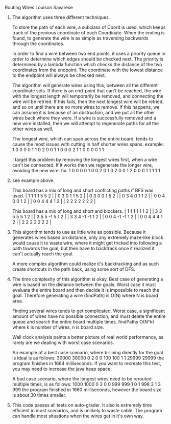 Routing Wires Louison Savarese

1.
    The algorithm uses three different techniques.

    To store the path of each wire, a subclass of Coord is used, which keeps track of the previous coordinate of each Coordinate.
    When the ending is found, to generate the wire is as simple as traversing backwards through the coordinates.

    In order to find a wire between two end points, it uses a priority queue in order to determine which edges should be checked next.
    The priority is determined by a lambda function which checks the distance of the two coordinates from the endpoint.
    The coordinate with the lowest distance to the endpoint will always be checked next.

    The algorithm will generate wires using this, between all the different coordinate sets.
    If there is an end-point that can't be reached, the wire with the longest length will temporarily be removed, and connecting the wire will be retried.
    If this fails, then the next longest wire will be retried, and so on until there are no more wires to remove.
    If this happens, we can assume it is because of an obstruction, and we put all the other wires back where they were.
    If a wire is successfully removed and a new wire installed, then we will attempt to regenerate paths for all the other wires as well.

    The longest wire, which can span across the entire board, tends to cause the most issues with cutting in half shorter wires spans.
    example:
        1 0 0 0 0
        1 1 0 2 0
        0 1 1 0 0
        0 2 1 1 0
        0 0 0 1 1

    I target this problem by removing the longest wires first, when a wire can't be connected.
    If it works then we regenerate the longer wire, avoiding the new wire.
    fix:
       1 0 0 0 0
       1 0 0 2 0
       1 0 2 0 0
       1 2 0 0 0
       1 1 1 1 1

2.
    see example above.

    This board has a mix of long and short conflicting paths if BFS was used.
    |  1   1   1   1   5   5   2 |
    |  0   3   0   1   1   5   2 |
    |  0   3   0   0   1   5   2 |
    |  0   3   4   0   1   1   2 |
    |  0   0   4   0   0   1   2 |
    |  0   0   4   4   4   1   2 |
    |  2   2   2   2   2   2   2 |

    This board has a mix of long and short and blockers.
    |  1   1   1   1   1   1   2 |
    |  3   3   5   5   5   1   2 |
    |  3   5   5  -1   5   1   2 |
    |  3   3   4  -1  -1   1   2 |
    |  0   0   4  -1  -1   1   2 |
    |  0   0   4   4   4   1   2 |
    |  2   2   2   2   2   2   2 |

3.
    This algorithm tends to use as little wire as possible. Because it generates wires based on distance,
    only any extremely maze-like block would cause it to waste wire, where it might get tricked into following a path towards the goal,
    but then have to backtrack once it realized it can't actually reach the goal.

    A more complex algorithm could realize it's backtracking and as such create shortcuts in the path back, using some sort of DFS.

4.
    The time complexity of this algorithm is okay. Best case of generating a wire is based on the distance between the goals.
    Worst case it must evaluate the entire board and then decide it is impossible to reach the goal. Therefore generating a wire (findPath) is O(N) where N is board area.

    Finding several wires tends to get complicated. Worst case, a significant amount of wires have no possible connection, and must delete the entire queue and search the entire board multiple times.
    findPaths O(N^k) where k is number of wires, n is board size.

    Wall clock analysis paints a better picture of real world performance, as rarely are we dealing with worst case scenarios.

    An example of a best case scenario, where b-lining directly for the goal is ideal is as follows:
        30000
        30000
        0
        2
        0 0 100 100
        1 1 29999 29999
    the program finishes in 1664 milliseconds. If you want to recreate this test, you may need to increase the java heap space.

    A bad case scenario, where the longest wires need to be rerouted multiple times, is as follows:
        1000
        1000
        0
        3
        0 0 999 999
        1 0 1 998
        3 1 3 999
    the program finished in 1660 milliseconds, however the board size is about 30 times smaller.

5.
    This code passes all tests on auto-grader. It also is extremely time efficient in most scenarios, and is unlikely to waste cable.
    The program can handle most situations when the wires get in it's own way.